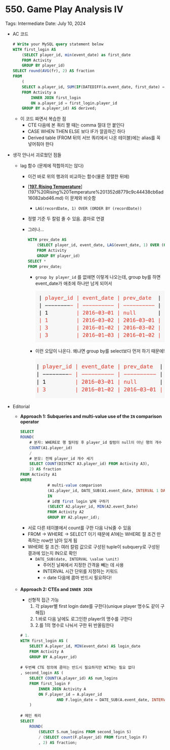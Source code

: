 # 550. Game Play Analysis IV

Tags: Intermediate
Date: July 10, 2024

- AC 코드
    
    ```sql
    # Write your MySQL query statement below
    WITH first_login AS
        (SELECT player_id, min(event_date) as first_date
        FROM Activity
        GROUP BY player_id)
    SELECT round(AVG(fr), 2) AS fraction
    FROM 
        (
        SELECT a.player_id, SUM(IF(DATEDIFF(a.event_date, first_date) = 1, 1, 0)) AS fr
        FROM Activity a
            INNER JOIN first_login
            ON a.player_id = first_login.player_id
        GROUP BY a.player_id) AS derived; 
    ```
    
    - 이 코드 짜면서 복습한 점
        - CTE 다음에 본 쿼리 짤 때는 comma 절대 안 붙인다
        - CASE WHEN THEN ELSE 보다 IF가 깔끔하긴 하다
        - Derived table (FROM 뒤의 서브 쿼리에서 나온 테이블)에는 alias를 꼭 넣어줘야 한다
- 생각 안나서 괴로웠던 점들
    - lag 함수 (문제에 적합하지는 않다)
        - 이건 바로 위의 행과의 비교하는 함수(물론 정렬한 뒤에)
        - [[**197. Rising Temperature**](https://leetcode.com/problems/rising-temperature/description/?envType=study-plan-v2&envId=top-sql-50)](197%20Rising%20Temperature%201352d8779c9c44438cb6ad16082abd46.md) 이 문제와 비슷함
            - `LAG(recordDate, 1) OVER (ORDER BY (recordDate))`
        - 정렬 기준 두 칼럼 줄 수 있음. 콤마로 연결
        - 그러나…
            
            ```sql
            WITH prev_date AS
                (SELECT player_id, event_date, LAG(event_date, 1) OVER (ORDER BY player_id, event_date) AS prev_date
                FROM Activity
                GROUP BY player_id)
            SELECT *
            FROM prev_date;
            ```
            
            - `group by player_id` 를 없애면 이렇게 나오는데, group by를 하면 event_date가 애초에 하나만 남게 되어서
                
                ![Untitled](550%20Game%20Play%20Analysis%20IV%209b60cd7f2a3447baad571d97357ac5a2/Untitled.png)
                
            - 이런 오답이 나온다. 왜냐면 group by를 select보다 먼저 하기 때문에!
                
                ![Untitled](550%20Game%20Play%20Analysis%20IV%209b60cd7f2a3447baad571d97357ac5a2/Untitled%201.png)
                
- Editorial
    - **Approach 1: Subqueries and multi-value use of the `IN` comparison operator**
        
        ```sql
        SELECT 
        ROUND(
        	# 분자: WHERE로 행 필터링 후 player_id 칼럼이 null이 아닌 행의 개수
        	COUNT(A1.player_id) 
        	/ 
        	# 분모: 전체 player_id 개수 세기 
        	SELECT COUNT(DISTNCT A3.player_id) FROM Activity A3), 
        	2) AS fraction
        FROM Activity A1 
        WHERE 
        			# multi-value comparison
        			(A1.player_id, DATE_SUB(A1.event_date, INTERVAL 1 DAY)) 
        			IN 
        			# id별 first login 날짜 구하기 
        			(SELECT A2.player_id, MIN(A2.event_Date)
        			FROM Activity A2
        			GROUP BY A2.player_id);
        ```
        
        - 서로 다른 테이블에서 count를 구한 다음 나눠줄 수 있음
        - FROM → WHERE → SELECT 이기 때문에 A1에는 WHERE 절 조건 만족하는 row만 남아 있게 됨
        - WHERE 절 조건: 여러 칼럼 값으로 구성된 tuple이 subquery로 구성된 결과에 있는지 IN으로 확인
            - `DATE_SUB(date, INTERVAL \value \unit)`
                - 주어진 날짜에서 지정한 간격을 빼는 데 사용
                - INTERVAL 시간 단위를 지정하는 키워드
                - ⭐️ date 다음에 콤마 반드시 필요하다!
    - **Approach 2: CTEs and `INNER JOIN`**
        - 선형적 접근 가능
            1. 각 player별 first login date를 구한다(unique player 명수도 같이 구해짐)
            2. 1.바로 다음 날에도 로그인한 player의 명수를 구한다 
            3. 2.를 1의 명수로 나눠서 구한 뒤 반올림한다 
        
        ```sql
        # 1.
        WITH first_login AS (
        	SELECT A.player_id, MIN(event_date) AS login_date
        	FROM Activity A 
        	GROUP BY A.player_id)
        
        # 두번째 CTE 정의에 콤마는 반드시 필요하지만 WITH는 필요 없다
        , second_login AS (
        	SELECT COUNT(A.player_id) AS num_logins
        	FROM first_login F 
        		INNER JOIN Activity A 
        		ON F.player_id = A.player_id 
        				AND F.login_date = DATE_SUB(A.event_date, INTERVAL 1 DAY)
        	)
        	
        # 메인 쿼리
        SELECT 
        	ROUND(
        		(SELECT S.num_logins FROM second_login S)
        		/ (SELECT count(F.player_id) FROM first_login F)
        		, 2) AS fraction;
        ```